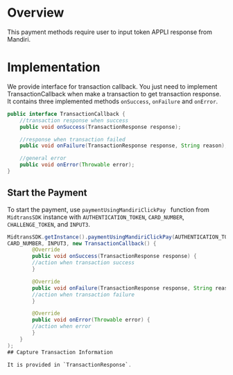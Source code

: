 # Overview

This payment methods require user to input token APPLI response from Mandiri.

# Implementation
We provide interface for transaction callback. You just need to implement TransactionCallback when make a transaction to get transaction response.
It contains three implemented methods `onSuccess`, `onFailure` and `onError`.

```Java
public interface TransactionCallback {
    //transaction response when success
    public void onSuccess(TransactionResponse response);

    //response when transaction failed
    public void onFailure(TransactionResponse response, String reason);

    //general error
    public void onError(Throwable error);
}
```

## Start the Payment

To start the payment, use `paymentUsingMandiriClickPay ` function from `MidtransSDK` instance with  `AUTHENTICATION_TOKEN`, `CARD_NUMBER`, `CHALLENGE_TOKEN`, and `INPUT3`.

```Java
MidtransSDK.getInstance().paymentUsingMandiriClickPay(AUTHENTICATION_TOKEN,
CARD_NUMBER, INPUT3, new TransactionCallback() {
        @Override
        public void onSuccess(TransactionResponse response) {
        //action when transaction success
        }

        @Override
        public void onFailure(TransactionResponse response, String reason) {
        //action when transaction failure
        }

        @Override
        public void onError(Throwable error) {
        //action when error
        }
    }
);
## Capture Transaction Information

It is provided in `TransactionResponse`.
